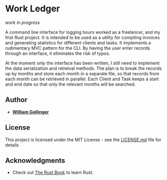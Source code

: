 # Work Ledger

*work in progress*

A command line interface for logging hours worked as a freelancer, and my frist Rust project. It is intended to be used as a utility for compiling invoices and generating statistics for different clients and tasks. It implements a rudimentary MVC pattern for the CLI. By having the user enter records through an interface, it eliminates the risk of typos. 

At the moment only the interface has been written, I still need to implement the data serialization and retreival methods. The plan is to break the records up by months and store each month in a separate file, so that records from each month can be retrieved in parallel. Each Client and Task keeps a start and end date so that only the relevant months will be searched.


## Author

* **[William Gollinger](https://github.com/wgolling)** 


## License

This project is licensed under the MIT License - see the [LICENSE.md](LICENSE.md) file for details

## Acknowledgments

* Check out [The Rust Book](https://doc.rust-lang.org/book/) to learn Rust.
